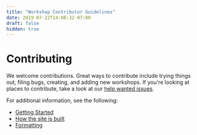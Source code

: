 ```yaml
---
title: "Workshop Contributor Guidelines"
date: 2019-07-22T14:08:32-07:00
draft: false
hidden: true
---
```


# Contributing

We welcome contributions. Great ways to contribute include trying things out, filing bugs, creating, and adding new workshops. If you're looking at places to contribute, take a look at our [help wanted issues](https://github.com/dotnet/project-system/issues?q=is%3Aopen+is%3Aissue+label%3A%22Help+Wanted%22).

For additional information, see the following:

- [Getting Started](content/english/guidelines/getting-started.md)
- [How the site is built](content/english/guidelines/site-architecture.md)
- [Formatting](content/english/guidelines/formatting.md)
